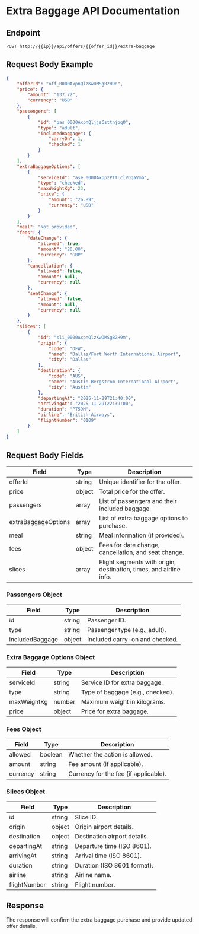 # Extra Baggage API Documentation

## Endpoint

`POST http://{{ip}}/api/offers/{{offer_id}}/extra-baggage`

## Request Body Example

```json
{
    "offerId": "off_0000AxpnQlzKwDMSgB2H9n",
    "price": {
        "amount": "137.72",
        "currency": "USD"
    },
    "passengers": [
        {
            "id": "pas_0000AxpnQljjsCsttnjoqO",
            "type": "adult",
            "includedBaggage": {
                "carryOn": 1,
                "checked": 1
            }
        }
    ],
    "extraBaggageOptions": [
        {
            "serviceId": "ase_0000AxppzPTTLclVOgaVmb",
            "type": "checked",
            "maxWeightKg": 23,
            "price": {
                "amount": "26.89",
                "currency": "USD"
            }
        }
    ],
    "meal": "Not provided",
    "fees": {
        "dateChange": {
            "allowed": true,
            "amount": "20.00",
            "currency": "GBP"
        },
        "cancellation": {
            "allowed": false,
            "amount": null,
            "currency": null
        },
        "seatChange": {
            "allowed": false,
            "amount": null,
            "currency": null
        }
    },
    "slices": [
        {
            "id": "sli_0000AxpnQlzKwDMSgB2H9m",
            "origin": {
                "code": "DFW",
                "name": "Dallas/Fort Worth International Airport",
                "city": "Dallas"
            },
            "destination": {
                "code": "AUS",
                "name": "Austin-Bergstrom International Airport",
                "city": "Austin"
            },
            "departingAt": "2025-11-29T21:40:00",
            "arrivingAt": "2025-11-29T22:39:00",
            "duration": "PT59M",
            "airline": "British Airways",
            "flightNumber": "0109"
        }
    ]
}
```

## Request Body Fields

| Field                | Type      | Description                                                                 |
|----------------------|-----------|-----------------------------------------------------------------------------|
| offerId              | string    | Unique identifier for the offer.                                            |
| price                | object    | Total price for the offer.                                                  |
| passengers           | array     | List of passengers and their included baggage.                              |
| extraBaggageOptions  | array     | List of extra baggage options to purchase.                                  |
| meal                 | string    | Meal information (if provided).                                             |
| fees                 | object    | Fees for date change, cancellation, and seat change.                        |
| slices               | array     | Flight segments with origin, destination, times, and airline info.          |

### Passengers Object

| Field           | Type    | Description                      |
|-----------------|---------|----------------------------------|
| id              | string  | Passenger ID.                    |
| type            | string  | Passenger type (e.g., adult).    |
| includedBaggage | object  | Included carry-on and checked.   |

### Extra Baggage Options Object

| Field       | Type    | Description                        |
|-------------|---------|------------------------------------|
| serviceId   | string  | Service ID for extra baggage.      |
| type        | string  | Type of baggage (e.g., checked).   |
| maxWeightKg | number  | Maximum weight in kilograms.       |
| price       | object  | Price for extra baggage.           |

### Fees Object

| Field         | Type    | Description                                   |
|---------------|---------|-----------------------------------------------|
| allowed       | boolean | Whether the action is allowed.                |
| amount        | string  | Fee amount (if applicable).                   |
| currency      | string  | Currency for the fee (if applicable).         |

### Slices Object

| Field         | Type    | Description                                   |
|---------------|---------|-----------------------------------------------|
| id            | string  | Slice ID.                                     |
| origin        | object  | Origin airport details.                       |
| destination   | object  | Destination airport details.                  |
| departingAt   | string  | Departure time (ISO 8601).                    |
| arrivingAt    | string  | Arrival time (ISO 8601).                      |
| duration      | string  | Duration (ISO 8601 format).                   |
| airline       | string  | Airline name.                                 |
| flightNumber  | string  | Flight number.                                |

## Response

The response will confirm the extra baggage purchase and provide updated offer details.

